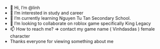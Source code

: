 - 👋 Hi, I’m @linh
- 👀 I’m interested in study and career
- 🌱 I’m currently learning Nguyen Tu Tan Secondary School.
- 💞️ I’m looking to collaborate on roblox game specifically King Legacy
- 📫 How to reach me? => contact my game name ( Vinhdasdas ) female character
- Thanks everyone for viewing something about me
<!---
linhnemn/linhnemn is a ✨ special ✨ repository because its `README.md` (this file) appears on your GitHub profile.
You can click the Preview link to take a look at your changes.
--->
